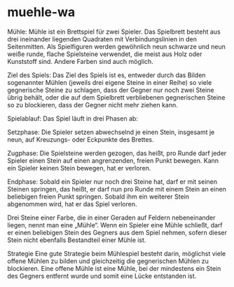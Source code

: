 # muehle-wa

Mühle:
Mühle ist ein Brettspiel für zwei Spieler. Das Spielbrett besteht aus drei ineinander liegenden Quadraten mit Verbindungslinien in den Seitenmitten.
Als Spielfiguren werden gewöhnlich neun schwarze und neun weiße runde, flache Spielsteine verwendet, die meist aus Holz oder Kunststoff sind. Andere Farben sind auch möglich.

Ziel des Spiels:
Das Ziel des Spiels ist es, entweder durch das Bilden sogenannter Mühlen (jeweils drei eigene Steine in einer Reihe) so viele gegnerische Steine zu schlagen,
dass der Gegner nur noch zwei Steine übrig behält, oder die auf dem Spielbrett verbliebenen gegnerischen Steine so zu blockieren, dass der Gegner nicht mehr ziehen kann.

Spielablauf:
Das Spiel läuft in drei Phasen ab:

Setzphase: 
  Die Spieler setzen abwechselnd je einen Stein, insgesamt je neun, auf Kreuzungs- oder Eckpunkte des Brettes.

Zugphase: Die Spielsteine werden gezogen, das heißt, pro Runde darf jeder Spieler einen Stein auf einen angrenzenden, freien Punkt bewegen.
  Kann ein Spieler keinen Stein bewegen, hat er verloren.

Endphase: Sobald ein Spieler nur noch drei Steine hat, darf er mit seinen Steinen springen, das heißt, er darf nun pro Runde mit einem Stein an einen beliebigen freien Punkt springen.
  Sobald ihm ein weiterer Stein abgenommen wird, hat er das Spiel verloren.
  
Drei Steine einer Farbe, die in einer Geraden auf Feldern nebeneinander liegen, nennt man eine „Mühle“.
Wenn ein Spieler eine Mühle schließt, darf er einen beliebigen Stein des Gegners aus dem Spiel nehmen, sofern dieser Stein nicht ebenfalls Bestandteil einer Mühle ist.

Strategie
Eine gute Strategie beim Mühlespiel besteht darin, möglichst viele offene Mühlen zu bilden und gleichzeitig die gegnerischen Mühlen zu blockieren.
Eine offene Mühle ist eine Mühle, bei der mindestens ein Stein des Gegners entfernt wurde und somit eine Lücke entstanden ist.
